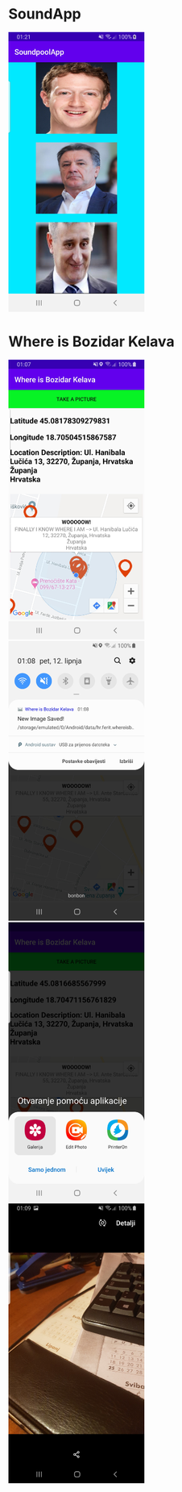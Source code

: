 # SoundApp
<img src="ss/1.jpg" width="270" height="555">

# Where is Bozidar Kelava

<img src="ss/2a.jpg" width="270" height="555">
<img src="ss/2b.jpg" width="270" height="555">
<img src="ss/2c.jpg" width="270" height="555">
<img src="ss/2d.jpg" width="270" height="555">
